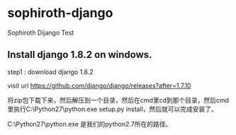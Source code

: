 # sophiroth-django
Sophiroth Dijango Test



## Install django 1.8.2 on windows.

step1 : download django 1.8.2

visit url https://github.com/django/django/releases?after=1.7.10




将zip包下载下来，然后解压到一个目录，然后在cmd里cd到那个目录，然后cmd里执行C:\Python27\python.exe setup.py install，然后就可以完成安装了。

C:\Python27\python.exe 是我们的python2.7所在的路径。


